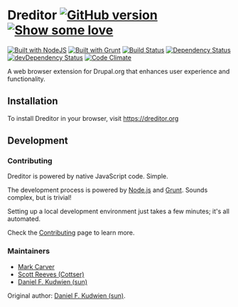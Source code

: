# Dreditor [![GitHub version](https://badge.fury.io/gh/dreditor%2Fdreditor.svg)](http://badge.fury.io/gh/dreditor%2Fdreditor) [![Show some love](http://img.shields.io/gittip/Dreditor.svg)](https://www.gittip.com/Dreditor)
[![Built with NodeJS](http://pixel-cookers.github.io/built-with-badges/node/node-short.png)](http://nodejs.org/)
[![Built with Grunt](http://pixel-cookers.github.io/built-with-badges/grunt/grunt-short.png)](http://gruntjs.com/)
[![Build Status](https://travis-ci.org/dreditor/dreditor.svg?branch=1.x)](https://travis-ci.org/dreditor/dreditor)
[![Dependency Status](https://david-dm.org/dreditor/dreditor.svg)](https://david-dm.org/dreditor/dreditor)
[![devDependency Status](https://david-dm.org/dreditor/dreditor/dev-status.svg)](https://david-dm.org/dreditor/dreditor#info=devDependencies)
[![Code Climate](http://img.shields.io/codeclimate/github/dreditor/dreditor.svg)](https://codeclimate.com/github/dreditor/dreditor)

A web browser extension for Drupal.org that enhances user experience and
functionality.

## Installation

To install Dreditor in your browser, visit https://dreditor.org

## Development

### Contributing

Dreditor is powered by native JavaScript code.  Simple.

The development process is powered by [Node.js](http://nodejs.org) and
[Grunt](http://gruntjs.com).  Sounds complex, but is trivial!

Setting up a local development environment just takes a few minutes; it's all
automated.

Check the [Contributing](https://dreditor.org/development/contributing) page to
learn more.


### Maintainers

* [Mark Carver](https://drupal.org/user/501638)
* [Scott Reeves (Cottser)](https://drupal.org/user/1167326)
* [Daniel F. Kudwien (sun)](https://drupal.org/user/54136)

Original author: [Daniel F. Kudwien (sun)](https://drupal.org/user/54136).

